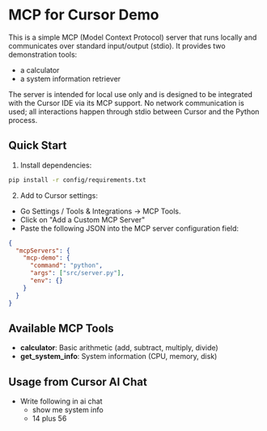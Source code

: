 # MCP for Cursor Demo

This is a simple MCP (Model Context Protocol) server that runs locally and communicates over standard input/output (stdio). 
It provides two demonstration tools: 
  - a calculator 
  - a system information retriever

The server is intended for local use only and is designed to be integrated with the Cursor IDE via its MCP support. 
No network communication is used; all interactions happen through stdio between Cursor and the Python process.


## Quick Start

1. Install dependencies:
```bash
pip install -r config/requirements.txt
```

2. Add to Cursor settings:
 - Go Settings / Tools & Integrations → MCP Tools. 
 - Click on "Add a Custom MCP Server"
 - Paste the following JSON into the MCP server configuration field:
```json
{
  "mcpServers": {
    "mcp-demo": {
      "command": "python",
      "args": ["src/server.py"],
      "env": {}
    }
  }
}
```

## Available MCP Tools

- **calculator**: Basic arithmetic (add, subtract, multiply, divide)
- **get_system_info**: System information (CPU, memory, disk)

## Usage from Cursor AI Chat
- Write following in ai chat
  - show me system info
  - 14 plus 56
